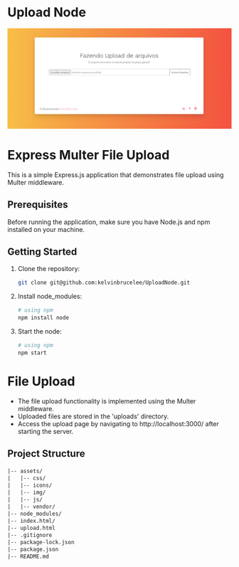# Upload Node

![Image Alt Text](./assets/img/uploader.png)

# Express Multer File Upload

This is a simple Express.js application that demonstrates file upload using Multer middleware.

## Prerequisites

Before running the application, make sure you have Node.js and npm installed on your machine.

## Getting Started

1. Clone the repository:

   ```bash
   git clone git@github.com:kelvinbrucelee/UploadNode.git

2. Install node_modules:
    ```bash
    # using npm
    npm install node

3. Start the node:
     ```bash
    # using npm
    npm start


# File Upload
- The file upload functionality is implemented using the Multer middleware.
- Uploaded files are stored in the 'uploads' directory.
- Access the upload page by navigating to http://localhost:3000/ after starting the server.

## Project Structure

```UploadNode/
|-- assets/
|   |-- css/
|   |-- icons/
|   |-- img/
|   |-- js/
|   |-- vendor/
|-- node_modules/
|-- index.html/
|-- upload.html
|-- .gitignore
|-- package-lock.json
|-- package.json
|-- README.md
```
